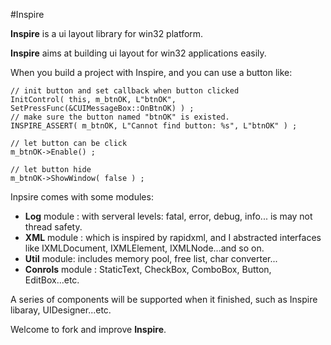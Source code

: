 #Inspire

**Inspire** is a ui layout library for win32 platform.

**Inspire** aims at building ui layout for win32 applications easily.

When you build a project with Inspire, and you can use a button like:

```
// init button and set callback when button clicked
InitControl( this, m_btnOK, L"btnOK", SetPressFunc(&CUIMessageBox::OnBtnOK) ) ;
// make sure the button named "btnOK" is existed.
INSPIRE_ASSERT( m_btnOK, L"Cannot find button: %s", L"btnOK" ) ;

// let button can be click
m_btnOK->Enable() ;

// let button hide
m_btnOK->ShowWindow( false ) ;
```

Inpsire comes with some modules:

* **Log** module : with serveral levels: fatal, error, debug, info... is may not thread safety.
* **XML** module : which is inspired by rapidxml, and I abstracted interfaces like IXMLDocument, IXMLElement, IXMLNode...and so on.
* **Util** module: includes memory pool, free list, char converter...
* **Conrols** module : StaticText, CheckBox, ComboBox, Button, EditBox...etc.

A series of components will be supported when it finished, such as Inspire libaray, UIDesigner...etc.

Welcome to fork and improve **Inspire**.
